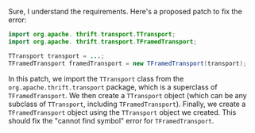 Sure, I understand the requirements. Here's a proposed patch to fix the error:
```java
import org.apache. thrift.transport.TTransport;
import org.apache. thrift.transport.TFramedTransport;

TTransport transport = ...;
TFramedTransport framedTransport = new TFramedTransport(transport);
```
In this patch, we import the `TTransport` class from the `org.apache.thrift.transport` package, which is a superclass of `TFramedTransport`. We then create a `TTransport` object (which can be any subclass of `TTransport`, including `TFramedTransport`). Finally, we create a `TFramedTransport` object using the `TTransport` object we created. This should fix the "cannot find symbol" error for `TFramedTransport`.